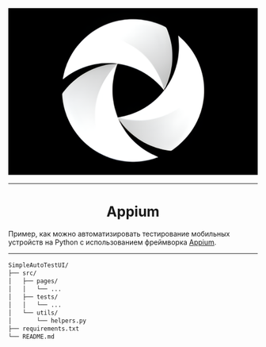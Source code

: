 <div align="center">
    <img src="asset/logo_appium.png" alt="APPIUM">
</div>

---

<h1 align="center"> Appium </h1>

Пример, как можно автоматизировать тестирование мобильных устройств на Python с использованием фреймворка [Appium](https://github.com/appium/appium).

---

```
SimpleAutoTestUI/
├── src/
│   ├── pages/
│   │   └── ...
│   ├── tests/
│   │   └── ...
│   └── utils/
│       └── helpers.py
├── requirements.txt
└── README.md
```
